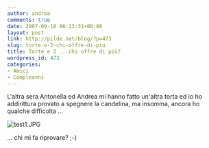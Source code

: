 ```yaml
---
author: andrea
comments: true
date: 2007-09-18 06:13:31+00:00
layout: post
link: http://pilde.net/blog/?p=473
slug: torte-e-2-chi-offre-di-piu
title: Torte e 2 ...chi offre di più?
wordpress_id: 473
categories:
- Amici
- Compleanni
---
```


L'altra sera Antonella ed Andrea mi hanno fatto un'altra torta ed io ho addirittura provato a spegnere la candelina, ma insomma, ancora ho qualche difficolta ...

![test1.JPG](http://pilde.net/blog/wp-content/uploads/2007/09/test1.JPG)

... chi mi fa riprovare? ;-)
